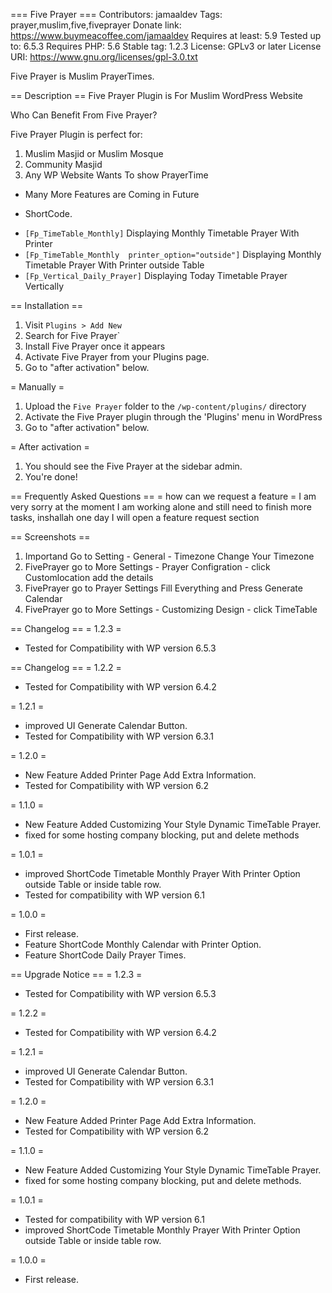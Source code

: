 === Five Prayer ===
Contributors: jamaaldev
Tags: prayer,muslim,five,fiveprayer
Donate link: https://www.buymeacoffee.com/jamaaldev
Requires at least: 5.9
Tested up to: 6.5.3
Requires PHP: 5.6
Stable tag: 1.2.3
License: GPLv3 or later
License URI: https://www.gnu.org/licenses/gpl-3.0.txt

Five Prayer is Muslim PrayerTimes.

== Description ==
Five Prayer Plugin is For Muslim WordPress Website

Who Can Benefit From Five Prayer? 

Five Prayer Plugin is perfect for:
1. Muslim Masjid or Muslim Mosque
2. Community Masjid
3. Any WP Website Wants To show PrayerTime

* Many More Features are Coming in Future

* ShortCode.
 - `[Fp_TimeTable_Monthly]`   Displaying Monthly Timetable Prayer With Printer
 - `[Fp_TimeTable_Monthly  printer_option="outside"]`   Displaying Monthly Timetable Prayer With Printer outside Table
 - `[Fp_Vertical_Daily_Prayer]`   Displaying Today Timetable Prayer Vertically


== Installation ==
1. Visit `Plugins > Add New`
2. Search for Five Prayer`
3. Install Five Prayer once it appears
4. Activate Five Prayer from your Plugins page.
5. Go to \"after activation\" below.

= Manually =

1. Upload the `Five Prayer` folder to the `/wp-content/plugins/` directory
2. Activate the Five Prayer plugin through the \'Plugins\' menu in WordPress
3. Go to \"after activation\" below.

= After activation =

1. You should see the Five Prayer at the sidebar admin.
2. You\'re done!


== Frequently Asked Questions ==
= how can we request a feature =
I am very sorry at the moment I am working alone and still need to finish more tasks, inshallah one day I will open a feature request section  

== Screenshots ==
1. Importand Go to Setting - General - Timezone Change Your Timezone
2. FivePrayer go to More Settings - Prayer Configration - click Customlocation add the details
3. FivePrayer go to Prayer Settings Fill Everything and Press Generate Calendar
4. FivePrayer go to More Settings - Customizing Design - click TimeTable

== Changelog ==
= 1.2.3 =
* Tested for Compatibility with WP version 6.5.3

== Changelog ==
= 1.2.2 =
* Tested for Compatibility with WP version 6.4.2

= 1.2.1 =
* improved UI Generate Calendar Button.
* Tested for Compatibility with WP version 6.3.1
  
= 1.2.0 =
* New Feature Added Printer Page Add Extra Information.
* Tested for Compatibility with WP version 6.2
  
= 1.1.0 =
* New Feature Added Customizing Your Style Dynamic TimeTable Prayer.
* fixed for some hosting company blocking, put and delete methods

= 1.0.1 =
* improved ShortCode Timetable Monthly Prayer With Printer Option outside Table or inside table row.
* Tested for compatibility with WP version 6.1

= 1.0.0 =
* First release.
* Feature ShortCode Monthly Calendar with Printer Option.
* Feature ShortCode Daily Prayer Times.

== Upgrade Notice ==
= 1.2.3 =
* Tested for Compatibility with WP version 6.5.3

= 1.2.2 =
* Tested for Compatibility with WP version 6.4.2

= 1.2.1 =
* improved UI Generate Calendar Button.
* Tested for Compatibility with WP version 6.3.1
  
= 1.2.0 =
* New Feature Added Printer Page Add Extra Information.
* Tested for Compatibility with WP version 6.2
  
= 1.1.0 =
* New Feature Added Customizing Your Style Dynamic TimeTable Prayer.
* fixed for some hosting company blocking, put and delete methods.


= 1.0.1 =
* Tested for compatibility with WP version 6.1
* improved ShortCode Timetable Monthly Prayer With Printer Option outside Table or inside table row.


= 1.0.0 =
* First release.